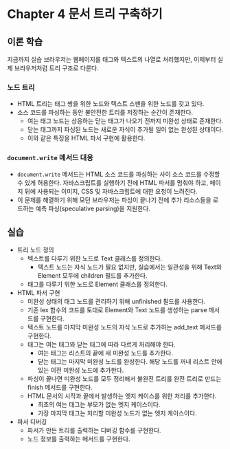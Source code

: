 # Chapter 4 문서 트리 구축하기

## 이론 학습

지금까지 실습 브라우저는 웹페이지를 태그와 텍스트의 나열로 처리했지만, 이제부터 실제 브라우저처럼 트리 구조로 다룬다.

### 노드 트리

- HTML 트리는 태그 쌍을 위한 노드와 텍스트 스팬을 위한 노드를 갖고 있다.
- 소스 코드를 파싱하는 동안 불안전한 트리를 저장하는 순간이 존재한다.
  - 여는 태그 노드는 상응하는 닫는 태그가 나오기 전까지 미완성 상태로 존재한다.
  - 닫는 태그까지 파싱된 노드는 새로운 자식이 추가될 일이 없는 완성된 상태이다.
  - 이와 같은 특징을 HTML 파서 구현에 활용한다.

### `document.write` 메서드 대응

- `document.write` 메서드는 HTML 소스 코드를 파싱하는 사이 소스 코드를 수정할 수 있게 허용한다. 자바스크립트를 실행하기 전에 HTML 파서를 멈춰야 하고, 페이지 뒤에 사용되는 이미지, CSS 및 자바스크립트에 대한 요청이 느려진다.
- 이 문제를 해결하기 위해 모던 브라우저는 파싱이 끝나기 전에 추가 리소스들을 로드하는 예측 파싱(speculative parsing)을 지원한다.

## 실습

- 트리 노드 정의
  - 텍스트를 다루기 위한 노드로 Text 클래스를 정의한다.
    - 텍스트 노드는 자식 노드가 필요 없지만, 실습에서는 일관성을 위해 Text와 Element 모두에 children 필드를 추가한다.
  - 태그를 다루기 위한 노드로 Element 클래스를 정의한다.
- HTML 파서 구현
  - 미완성 상태의 태그 노드를 관리하기 위해 unfinished 필드를 사용한다.
  - 기존 lex 함수의 코드를 토대로 Element와 Text 노드를 생성하는 parse 메서드를 구현한다.
  - 텍스트 노드를 마지막 미완성 노드의 자식 노드로 추가하는 add_text 메서드를 구현한다.
  - 태그는 여는 태그와 닫는 태그에 따라 다르게 처리해야 한다.
    - 여는 태그는 리스트의 끝에 새 미완성 노드를 추가한다.
    - 닫는 태그는 마지막 미완성 노드를 완성한다. 해당 노드를 꺼내 리스트 안에 있는 이전 미완성 노드에 추가한다.
  - 파싱이 끝나면 미완성 노드를 모두 정리해서 불완전 트리를 완전 트리로 만드는 finish 메서드를 구현한다.
  - HTML 문서의 시작과 끝에서 발생하는 엣지 케이스를 위한 처리를 추가한다.
    - 최초의 여는 태그는 부모가 없는 엣지 케이스이다.
    - 가장 마지막 태그는 처리할 미완성 노드가 없는 엣지 케이스이다.
- 파서 디버깅
  - 파서가 만든 트리를 출력하는 디버깅 함수를 구현한다.
  - 노드 정보를 출력하는 메서드를 구현한다.
